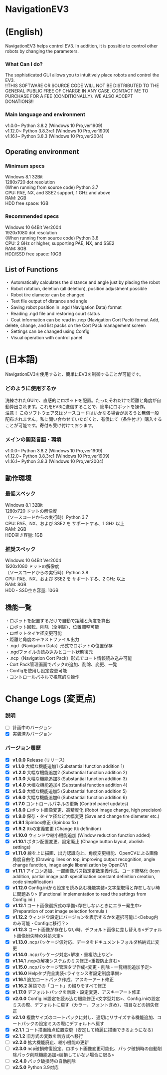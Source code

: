 # NavigationEV3
# (English)
NavigationEV3 helps control EV3. In addition, it is possible to control other robots by changing the parameters.

### What Can I do?  
The sophisticated GUI allows you to intuitively place robots and control the EV3.  
!!THIS SOFTWARE OR SOURCE CODE WILL NOT BE DISTRIBUTED TO THE GENERAL PUBLIC FREE OF CHARGE IN ANY CASE. CONTACT ME TO PURCHASE FOR A FEE (CONDITIONALLY). WE ALSO ACCEPT DONATIONS!!

### Main language and environment  
v1.0.0~ Python 3.8.2 (Windows 10 Pro,ver1909)  
v1.12.0~ Python 3.8.3rc1 (Windows 10 Pro,ver1909)  
v1.16.1~ Python 3.8.3 (Windows 10 Pro,ver2004)

## Operating environment    
### Minimum specs  
Windows 8.1 32Bit  
1280x720 dot resolution  
(When running from source code) Python 3.7  
CPU: PAE, NX, and SSE2 support, 1 GHz and above  
RAM: 2GB  
HDD free space: 1GB  

### Recommended specs  
Windows 10 64Bit Ver2004  
1920x1080 dot resolution  
(When running from source code) Python 3.8  
CPU: 2 GHz or higher, supporting PAE, NX, and SSE2  
RAM: 8GB  
HDD/SSD free space: 10GB  

## List of Functions
・ Automatically calculates the distance and angle just by placing the robot  
・ Robot rotation, deletion (all deletion), position adjustment possible  
・ Robot tire diameter can be changed  
・ Text file output of distance and angle  
・ Saving robot position in .ngd (Navigation Data) format  
・ Reading .ngd file and restoring court status  
・ Coat information can be read in .ncp (Navigation Cort Pack) format Add, delete, change, and list packs on the Cort Pack management screen  
・ Settings can be changed using Config  
・ Visual operation with control panel  


# (日本語)
NavigationEV3を使用すると、簡単にEV3を制御することが可能です。

### どのように使用するか  
洗練されたGUIで、直感的にロボットを配置。たったそれだけで距離と角度が自動算出されます。これをEV3に送信することで、簡単にロボットを操作。  
注意！ このソフトウェア又はソースコードはいかなる場合があろうと無償一般配布されません。私に問い合わせていただくと、有償にて（条件付き）購入することが可能です。寄付も受け付けております。

### メインの開発言語・環境  
v1.0.0~ Python 3.8.2 (Windows 10 Pro,ver1909)  
v1.12.0~ Python 3.8.3rc1 (Windows 10 Pro,ver1909)  
v1.16.1~ Python 3.8.3 (Windows 10 Pro,ver2004)

## 動作環境  
### 最低スペック  
Windows 8.1 32Bit  
1280x720 ドットの解像度  
（ソースコードからの実行時）Python 3.7  
CPU: PAE、NX、および SSE2 を サポートする、1 GHz 以上  
RAM: 2GB  
HDD空き容量: 1GB  

### 推奨スペック  
Windows 10 64Bit Ver2004  
1920x1080 ドットの解像度  
（ソースコードからの実行時）Python 3.8  
CPU: PAE、NX、および SSE2 を サポートする、2 GHz 以上  
RAM: 8GB  
HDD・SSD空き容量: 10GB  


## 機能一覧
・ロボットを配置するだけで自動で距離と角度を算出  
・ロボット回転、削除（全削除）、位置調整可能  
・ロボットタイヤ径変更可能  
・距離と角度のテキストファイル出力  
・.ngd（Navigation Data）形式でロボットの位置保存  
・.ngdファイルの読み込みとコート状態復元  
・.ncp（Navigation Cort Pack）形式でコート情報読み込み可能  
・Cort Pack管理画面でパックの追加、削除、変更、一覧  
・Configを使用し設定変更可能  
・コントロールパネルで視覚的な操作  


# Change Logs (変更点)  
### 説明
- [ ] 計画中のバージョン
- [x] 実装済みバージョン

### バージョン履歴
- [x] **v1.0.0** Release (リリース)
- [x] **v1.1.0** 大幅な機能追加1 (Substantial function addition 1)
- [x] **v1.2.0** 大幅な機能追加2 (Substantial function addition 2)
- [x] **v1.3.0** 大幅な機能追加3 (Substantial function addition 3)
- [x] **v1.4.0** 大幅な機能追加4 (Substantial function addition 4)
- [x] **v1.5.0** 大幅な機能追加5 (Substantial function addition 5)
- [x] **v1.6.0** 大幅な機能追加6 (Substantial function addition 6)
- [x] **v1.7.0** コントロールパネルの更新 (Control panel updates)
- [x] **v1.8.0** ロボット画像変更、高精度化 (Robot image change, high precision)
- [x] **v1.9.0** 保存・タイヤ径など大幅変更 (Save and change tire diameter etc.)
- [x] **v1.9.1** Spinbox修正 (Spinbox fix)
- [x] **v1.9.2** ttkの定義変更 (Change ttk definition)
- [x] **v1.10.0** ウィンドウ縮小機能追加 (Window reduction function added)
- [x] **v1.10.1** ボタン配置変更、設定廃止 (Change button layout, abolish settings)
- [x] **v1.11.0** 線を上に描画、出力認識向上、角度変更機能、OpenCVによる画像角度自由化
                  (Drawing lines on top, improving output recognition, angle change function, image angle liberalization by OpenCV)
- [x] **v1.11.1** アイコン追加、一部画像パス指定定数定義作成、コード簡略化 (Icon addition, partial image path specification constant definition creation, code simplification)
- [x] **v1.12.0** Config.iniから設定を読み込む機能実装<文字型取得と存在しない時に問題あり> (Functional implementation to read the settings from Config.ini <There is a problem when there is no character type acquisition>)
- [x] **v1.12.1** コート画像選択式の準備<存在しないときにエラー発生中> (Preparation of coat image selection formula <error occurs when it does not exist>)
- [x] **v1.12.2** ウィンドウ設定にバージョンを表示するかを選択可能に<Debug内のみ可能・Configに移行？>
- [x] **v1.12.3** コート画像が存在しない時、デフォルト画像に差し替える<デフォルト画像紛失時の対処未定>
- [x] **v1.13.0** .ncpパッケージ仮対応、データをドキュメントフォルダ格納式に変更
- [x] **v1.14.0** .ncpパッケージ対応<解凍・重複防止など>
- [x] **v1.14.1** .ncpの解凍システムのミス修正<重複防止含む>
- [x] **v1.15.0** .ncpパッケージ管理タブ作成<変更・削除・一覧機能追加予定>
- [x] **v1.16.0** Helpタブ完全実装<ライセンス者設定制度準備>
- [x] **v1.16.1** 追加コートパック作成、アスキーアート修正
- [x] **v1.16.2** 英語での「コート」の綴りをすべて修正
- [x] **v1.17.0** デフォルトパックを新設・設定変更、アスキーアート修正
- [x] **v2.0.0** Config.ini設定を読み込む機能修正<文字型対応>、Config.iniの設定ミスの際、デフォルトに戻す（カラー、フォント含め）、項目などの損失修正
- [x] **v2.1.0** 複数サイズのコートパックに対し、適切にリサイズする機能追加、コートパックの設定ミスの際にデフォルトへ戻す
- [x] **v2.1.1** コート描画始点位置変更（安定して綺麗に描画できるようになる）
- [x] **v2.1.2** 旧方式の変数を新方式へ移行
- [ ] **v2.2.0** 拡大機能廃止、縮小機能の更新
- [ ] **v2.3.0** ncp破損修復設定、ロボット画像変更可能化、パック破損時の自動削除パック削除機能追加<破損していない場合に限る>
- [ ] **v2.4.0** パック破損時の自動削除
- [ ] **v2.5.0** Python 3.9対応
